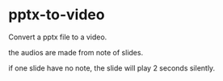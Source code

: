 # pptx-to-video

Convert a pptx file to a video.

the audios are made from note of slides.

if one slide have no note, the slide will play 2 seconds silently.


